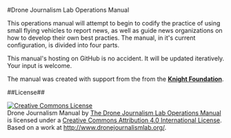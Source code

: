 #Drone Journalism Lab Operations Manual

This operations manual will attempt to begin to codify the practice of using small flying vehicles to report news, as well as guide news organizations on how to develop their own best practies. The manual, in it's current configuration, is divided into four parts.

This manual's hosting on GitHub is no accident. It will be updated iteratively. Your input is welcome. 

The manual was created with support from the from the [__Knight Foundation__](http://www.knightfoundation.org/).
 
##License##

<a rel="license" href="http://creativecommons.org/licenses/by/4.0/"><img alt="Creative Commons License" style="border-width:0" src="http://i.creativecommons.org/l/by/4.0/88x31.png" /></a><br /><span xmlns:dct="http://purl.org/dc/terms/" property="dct:title">Drone Journalism Manual</span> by <a xmlns:cc="http://creativecommons.org/ns#" href="http://www.dronejournalismlab.org/" property="cc:attributionName" rel="cc:attributionURL">The Drone Journalism Lab Operations Manual</a> is licensed under a <a rel="license" href="http://creativecommons.org/licenses/by/4.0/">Creative Commons Attribution 4.0 International License</a>.<br />Based on a work at <a xmlns:dct="http://purl.org/dc/terms/" href="http://www.dronejournalismlab.org/" rel="dct:source">http://www.dronejournalismlab.org/</a>.